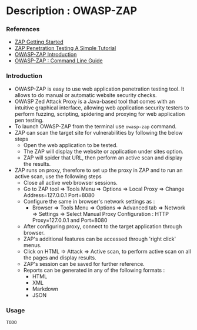 # Description : OWASP-ZAP

### References 
* [ZAP Getting Started](https://github.com/zaproxy/zaproxy/wiki/Downloads)   
* [ZAP Penetration Testing A Simple Tutorial](https://www.toobler.com/zap-penetration-testing-simple-tutorial/) 
* [OWASP-ZAP Introduction](https://resources.infosecinstitute.com/introduction-owasp-zap-web-application-security-assessments/#gref)
* [OWASP-ZAP : Command Line Guide](https://github.com/zaproxy/zap-core-help/wiki/HelpCmdline)

### Introduction
* OWASP-ZAP is easy to use web application penetration testing tool. It allows to do manual or automatic website 
  security checks. 
* OWASP Zed Attack Proxy is a Java-based tool that comes with an intuitive graphical interface, allowing web application 
  security testers to perform fuzzing, scripting, spidering and proxying for web application pen testing. 
* To launch OWASP-ZAP from the terminal use `owasp-zap` command.
* ZAP can scan the target site for vulnerabilities by following the below steps
    - Open the web application to be tested.
    - The ZAP will display the website or application under sites option.
    - ZAP will spider that URL, then perform an active scan and display the results.
* ZAP runs on proxy, therefore to set up the proxy in ZAP and to run an active scan, use the following steps
    - Close all active web browser sessions.
    - Go to ZAP tool => Tools Menu => Options => Local Proxy => Change Address=127.0.0.1 Port=8080
    - Configure the same in browser's network settings as : 
        * Browser => Tools Menu => Options => Advanced tab => Network => Settings => Select Manual Proxy Configuration : HTTP Proxy=127.0.0.1 and Port=8080
    - After configuring proxy, connect to the target application through browser.
    - ZAP's additional features can be accessed through 'right click' menus.
    - Click on HTML => Attack => Active scan, to perform active scan on all the pages and display results.
    - ZAP's session can be saved for further reference.   
    - Reports can be generated in any of the following formats :
        * HTML
        * XML
        * Markdown
        * JSON

### Usage
```
TODO
```
